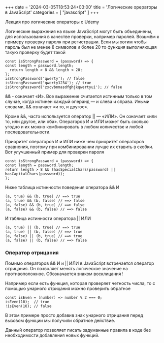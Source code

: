 +++
date = '2024-03-05T18:53:24+03:00'
title = 'Логические орераторы в JavaScript'
categories = [ "javascript" ]
+++

<p>Лекция про логические операторы c Udemy</p>
            <p>
              Логические выражения на языке JavaScript могут быть объединены, для использования в
              качестве проверки, например паролей. Возьмём к примеру проверку пароля при
              регистрации. Если мы хотим чтобы пароль был не менее 8 символов и более 20 то функция
              выполняющая такую проверку будет такой
            </p>
            <pre><code>const isStrongPassword = (password) => {
const length = password.length;
  return length > 8 && length < 20;
};
isStrongPassword('qwerty'); // false
isStrongPassword('qwerty1234'); // true
isStrongPassword('zxcvbnmasdfghjkqwertyui'); // false</code></pre>
            <p>
              && - означает «И». Все выражение считается истинным только в том случае, когда истинен
              каждый операнд — и слева и справа. Иными словами, && означает «и то, и другое».
            </p>
            <p>
              Кроме &&, часто используется оператор || — «ИЛИ». Он означает «или то, или другое, или
              оба». Операторов И и ИЛИ может быть сколько угодно и их можно комбинировать в любом
              количестве и любой последовательности.
            </p>
            <p>
              Приоритет операторов И и ИЛИ ниже чем приоритет операторов сравнения, поэтому при
              комбинировании лучше их ставить в скобки. Вот улучшенный пример для проверки пароля
            </p>
            <pre><code>const isStrongPassword = (password) => {
const length = password.length;
return length > 8 && (hasSpecialChars(password) || hasCapitalChars(password));
};</code></pre>
            <p>Ниже таблица истинности поведения оператора && И</p>
            <pre><code>(a, true) && (b, true) // ==> true
(a, true) && (b, false) // ==> false
(a, false) && (b, true) // ==> false
(a, false) && (b, false) // ==> false</code></pre>
            <p>И таблица истинности оператора || ИЛИ</p>
            <pre><code>(a, true) || (b, true) // ==> true
(a, true) || (b, false) // ==> true
(a, false) || (b, true) // ==> true
(a, false) || (b, false) // ==> false</code></pre>
          </div>
          <h3>Оператор отрицания</h3>
          <p>
            Помимо операторов && И и || ИЛИ в JavaScript встречается оператор отрицания. Он
            позволяет менять логическое значение на противоположное. Обозначается знаком восклицания
            !
          </p>
          <p>
            Например если есть функция, которая проверяет четность числа, то с помощью унарного
            отрицания можно проверить обратное
          </p>
          <pre><code>const isEven = (number) => number % 2 === 0;
isEven(10);  // true
!isEven(10); // false
</code></pre>
          <p>
            В этом примере просто добавив знак унарного отрицания перед вызовом функции мы получили
            обратное действие.
          </p>
          <p>
            Данный оператор позволяет писать задуманные правила в коде без необходимости добавления
            новых функций.
          </p>